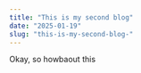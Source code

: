 ```yaml
---
title: "This is my second blog"
date: "2025-01-19"
slug: "this-is-my-second-blog-"
---
```


Okay, so howbaout this
